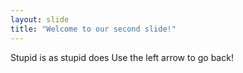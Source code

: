 ```yaml
---
layout: slide
title: "Welcome to our second slide!"
---
```

Stupid is as stupid does
Use the left arrow to go back!
